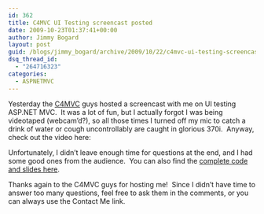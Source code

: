 ```yaml
---
id: 362
title: C4MVC UI Testing screencast posted
date: 2009-10-23T01:37:41+00:00
author: Jimmy Bogard
layout: post
guid: /blogs/jimmy_bogard/archive/2009/10/22/c4mvc-ui-testing-screencast-posted.aspx
dsq_thread_id:
  - "264716323"
categories:
  - ASPNETMVC
---
```

Yesterday the [C4MVC](http://www.c4mvc.net/) guys hosted a screencast with me on UI testing ASP.NET MVC.&#160; It was a lot of fun, but I actually forgot I was being videotaped (webcam’d?), so all those times I turned off my mic to catch a drink of water or cough uncontrollably are caught in glorious 370i.&#160; Anyway, check out the video here:

<div style="padding-bottom: 0px;margin: 0px;padding-left: 0px;padding-right: 0px;float: none;padding-top: 0px" class="wlWriterEditableSmartContent">
  <div>
  </div>
</div>

Unfortunately, I didn’t leave enough time for questions at the end, and I had some good ones from the audience.&#160; You can also find the [complete code and slides here](http://grabbagoftimg.s3.amazonaws.com/uitesting-trunk.zip).

Thanks again to the C4MVC guys for hosting me!&#160; Since I didn’t have time to answer too many questions, feel free to ask them in the comments, or you can always use the Contact Me link.